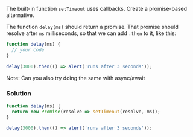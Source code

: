 The built-in function `setTimeout` uses callbacks. Create a promise-based alternative.

The function `delay(ms)` should return a promise. That promise should resolve after `ms` milliseconds, so that we can add `.then` to it, like this:

```js
function delay(ms) {
  // your code
}

delay(3000).then(() => alert('runs after 3 seconds'));
```

Note: Can you also try doing the same with async/await

### Solution

```js
function delay(ms) {
  return new Promise(resolve => setTimeout(resolve, ms));
}

delay(3000).then(() => alert('runs after 3 seconds'));
```
